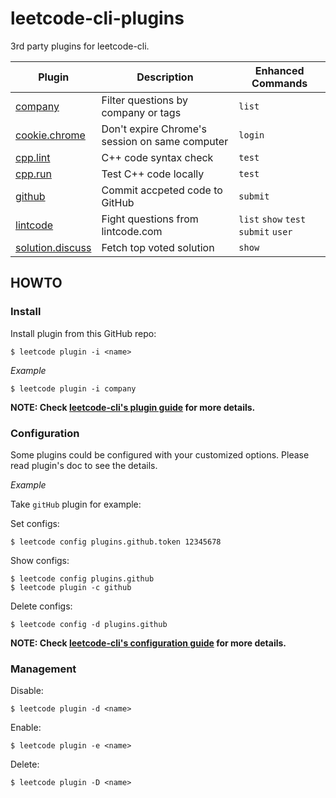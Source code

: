 # leetcode-cli-plugins
3rd party plugins for leetcode-cli.

|Plugin|Description|Enhanced Commands|
|------|-----------|-----------------|
|[company](/docs/company.md)|Filter questions by company or tags|`list`|
|[cookie.chrome](/docs/cookie.chrome.md)|Don't expire Chrome's session on same computer|`login`|
|[cpp.lint](/docs/cpp.lint.md)|C++ code syntax check|`test`|
|[cpp.run](/docs/cpp.run.md)|Test C++ code locally|`test`|
|[github](/docs/github.md)|Commit accpeted code to GitHub|`submit`|
|[lintcode](/docs/lintcode.md)|Fight questions from lintcode.com|`list` `show` `test` `submit` `user`|
|[solution.discuss](/docs/solution.discuss.md)|Fetch top voted solution|`show`|

## HOWTO

### Install

Install plugin from this GitHub repo:

    $ leetcode plugin -i <name>
    
*Example*

    $ leetcode plugin -i company

**NOTE: Check [leetcode-cli's plugin guide](https://skygragon.github.io/leetcode-cli/commands#plugin) for more details.**

### Configuration

Some plugins could be configured with your customized options. Please read plugin's doc to see the details.

*Example*

Take `gitHub` plugin for example:

Set configs:

	$ leetcode config plugins.github.token 12345678

Show configs:

	$ leetcode config plugins.github
	$ leetcode plugin -c github

Delete configs:

	$ leetcode config -d plugins.github

**NOTE: Check [leetcode-cli's configuration guide](https://skygragon.github.io/leetcode-cli/advanced#configuration) for more details.**

### Management

Disable:

	$ leetcode plugin -d <name>

Enable:

	$ leetcode plugin -e <name>

Delete:

	$ leetcode plugin -D <name>